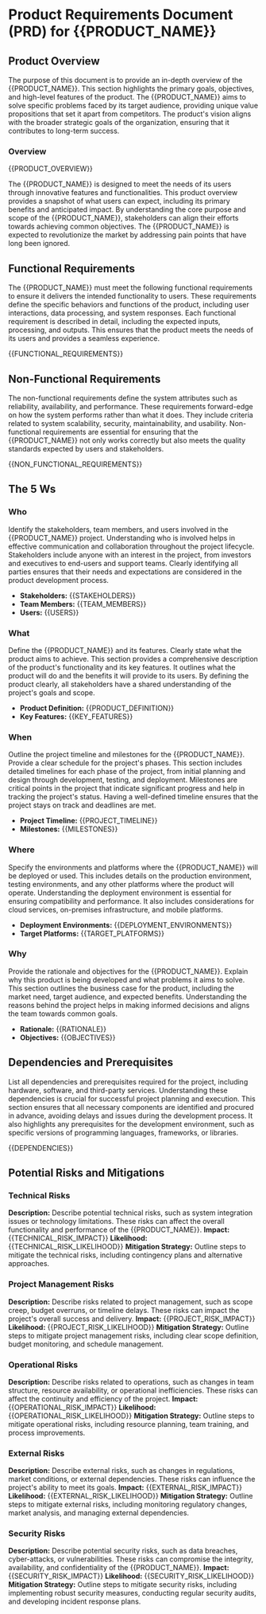 # Product Requirements Document (PRD) for {{PRODUCT_NAME}}

## Product Overview
The purpose of this document is to provide an in-depth overview of the {{PRODUCT_NAME}}. This section highlights the primary goals, objectives, and high-level features of the product. The {{PRODUCT_NAME}} aims to solve specific problems faced by its target audience, providing unique value propositions that set it apart from competitors. The product's vision aligns with the broader strategic goals of the organization, ensuring that it contributes to long-term success.

### Overview
{{PRODUCT_OVERVIEW}}

The {{PRODUCT_NAME}} is designed to meet the needs of its users through innovative features and functionalities. This product overview provides a snapshot of what users can expect, including its primary benefits and anticipated impact. By understanding the core purpose and scope of the {{PRODUCT_NAME}}, stakeholders can align their efforts towards achieving common objectives. The {{PRODUCT_NAME}} is expected to revolutionize the market by addressing pain points that have long been ignored.

## Functional Requirements
The {{PRODUCT_NAME}} must meet the following functional requirements to ensure it delivers the intended functionality to users. These requirements define the specific behaviors and functions of the product, including user interactions, data processing, and system responses. Each functional requirement is described in detail, including the expected inputs, processing, and outputs. This ensures that the product meets the needs of its users and provides a seamless experience.

{{FUNCTIONAL_REQUIREMENTS}}

## Non-Functional Requirements
The non-functional requirements define the system attributes such as reliability, availability, and performance. These requirements forward-edge on how the system performs rather than what it does. They include criteria related to system scalability, security, maintainability, and usability. Non-functional requirements are essential for ensuring that the {{PRODUCT_NAME}} not only works correctly but also meets the quality standards expected by users and stakeholders.

{{NON_FUNCTIONAL_REQUIREMENTS}}

## The 5 Ws
### Who
Identify the stakeholders, team members, and users involved in the {{PRODUCT_NAME}} project. Understanding who is involved helps in effective communication and collaboration throughout the project lifecycle. Stakeholders include anyone with an interest in the project, from investors and executives to end-users and support teams. Clearly identifying all parties ensures that their needs and expectations are considered in the product development process.

- **Stakeholders:** {{STAKEHOLDERS}}
- **Team Members:** {{TEAM_MEMBERS}}
- **Users:** {{USERS}}

### What
Define the {{PRODUCT_NAME}} and its features. Clearly state what the product aims to achieve. This section provides a comprehensive description of the product's functionality and its key features. It outlines what the product will do and the benefits it will provide to its users. By defining the product clearly, all stakeholders have a shared understanding of the project's goals and scope.

- **Product Definition:** {{PRODUCT_DEFINITION}}
- **Key Features:** {{KEY_FEATURES}}

### When
Outline the project timeline and milestones for the {{PRODUCT_NAME}}. Provide a clear schedule for the project's phases. This section includes detailed timelines for each phase of the project, from initial planning and design through development, testing, and deployment. Milestones are critical points in the project that indicate significant progress and help in tracking the project's status. Having a well-defined timeline ensures that the project stays on track and deadlines are met.

- **Project Timeline:** {{PROJECT_TIMELINE}}
- **Milestones:** {{MILESTONES}}

### Where
Specify the environments and platforms where the {{PRODUCT_NAME}} will be deployed or used. This includes details on the production environment, testing environments, and any other platforms where the product will operate. Understanding the deployment environment is essential for ensuring compatibility and performance. It also includes considerations for cloud services, on-premises infrastructure, and mobile platforms.

- **Deployment Environments:** {{DEPLOYMENT_ENVIRONMENTS}}
- **Target Platforms:** {{TARGET_PLATFORMS}}

### Why
Provide the rationale and objectives for the {{PRODUCT_NAME}}. Explain why this product is being developed and what problems it aims to solve. This section outlines the business case for the product, including the market need, target audience, and expected benefits. Understanding the reasons behind the project helps in making informed decisions and aligns the team towards common goals.

- **Rationale:** {{RATIONALE}}
- **Objectives:** {{OBJECTIVES}}

## Dependencies and Prerequisites
List all dependencies and prerequisites required for the project, including hardware, software, and third-party services. Understanding these dependencies is crucial for successful project planning and execution. This section ensures that all necessary components are identified and procured in advance, avoiding delays and issues during the development process. It also highlights any prerequisites for the development environment, such as specific versions of programming languages, frameworks, or libraries.

{{DEPENDENCIES}}

## Potential Risks and Mitigations
### Technical Risks
**Description:** Describe potential technical risks, such as system integration issues or technology limitations. These risks can affect the overall functionality and performance of the {{PRODUCT_NAME}}.
**Impact:** {{TECHNICAL_RISK_IMPACT}}
**Likelihood:** {{TECHNICAL_RISK_LIKELIHOOD}}
**Mitigation Strategy:** Outline steps to mitigate the technical risks, including contingency plans and alternative approaches.

### Project Management Risks
**Description:** Describe risks related to project management, such as scope creep, budget overruns, or timeline delays. These risks can impact the project's overall success and delivery.
**Impact:** {{PROJECT_RISK_IMPACT}}
**Likelihood:** {{PROJECT_RISK_LIKELIHOOD}}
**Mitigation Strategy:** Outline steps to mitigate project management risks, including clear scope definition, budget monitoring, and schedule management.

### Operational Risks
**Description:** Describe risks related to operations, such as changes in team structure, resource availability, or operational inefficiencies. These risks can affect the continuity and efficiency of the project.
**Impact:** {{OPERATIONAL_RISK_IMPACT}}
**Likelihood:** {{OPERATIONAL_RISK_LIKELIHOOD}}
**Mitigation Strategy:** Outline steps to mitigate operational risks, including resource planning, team training, and process improvements.

### External Risks
**Description:** Describe external risks, such as changes in regulations, market conditions, or external dependencies. These risks can influence the project's ability to meet its goals.
**Impact:** {{EXTERNAL_RISK_IMPACT}}
**Likelihood:** {{EXTERNAL_RISK_LIKELIHOOD}}
**Mitigation Strategy:** Outline steps to mitigate external risks, including monitoring regulatory changes, market analysis, and managing external dependencies.

### Security Risks
**Description:** Describe potential security risks, such as data breaches, cyber-attacks, or vulnerabilities. These risks can compromise the integrity, availability, and confidentiality of the {{PRODUCT_NAME}}.
**Impact:** {{SECURITY_RISK_IMPACT}}
**Likelihood:** {{SECURITY_RISK_LIKELIHOOD}}
**Mitigation Strategy:** Outline steps to mitigate security risks, including implementing robust security measures, conducting regular security audits, and developing incident response plans.
